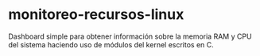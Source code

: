 # monitoreo-recursos-linux

Dashboard simple para obtener información sobre la memoria RAM y CPU del sistema haciendo uso de módulos del kernel escritos en C. 